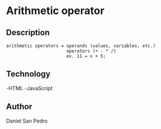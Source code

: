 # Arithmetic operator

## Description

    arithmetic operators = operands (values, variables, etc.)
                           operators (+ - * /)
                           ex. 11 = x + 5;

## Technology

-HTML
-JavaScript

## Author

Daniel San Pedro

